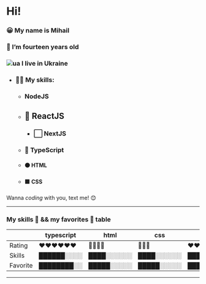# Hi!
### 😀 My name is Mihail  
### 🎉 I’m fourteen years old
### ![ua](https://user-images.githubusercontent.com/95096614/154570243-46e62ea3-d038-4b9a-992b-96d5131365d2.png) I live in Ukraine
- ### 👨‍💻 My skills:
  - ### NodeJS
  - ## 🔹 ReactJS
    - ###  ⬜ NextJS
  - ### 💙 TypeScript
  - #### 🟠 HTML
  - #### 🟪 CSS

Wanna *coding* with you, text me! 😊

---

### My skills 💪 && my favorites 🍧 table

|            | typescript | html       | css        | nodejs     | mongodb    | next |
| ---------- | ---------- | ---------- | ---------- | ---------- | ---------- | ----- |
| Rating     | ♥♥♥♥♥♥   | 🥈🥈🥈🥈 | 🥉🥉🥉 | ♥♥♥♥♥      | 🏅🏅        | 😎😎😎😎😎 |
| Skills     | ██████░░░░ | ████░░░░░░ | ████░░░░░░ | █████░░░░░ | ██████░░░░ | ████████░░ |
| Favorite   | ████████░░ | █████░░░░░ | █████░░░░░ | ███████░░░ | ████░░░░░░ | █████████░ |

---
